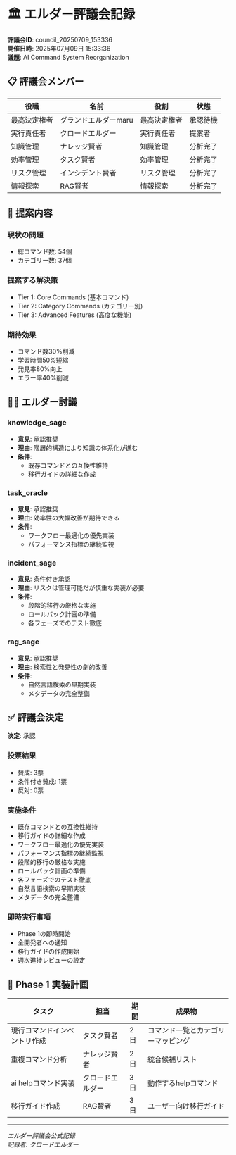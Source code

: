 # 🏛️ エルダー評議会記録

**評議会ID**: council_20250709_153336  
**開催日時**: 2025年07月09日 15:33:36  
**議題**: AI Command System Reorganization

## 📋 評議会メンバー

| 役職 | 名前 | 役割 | 状態 |
|------|------|------|------|
| 最高決定権者 | グランドエルダーmaru | 最高決定権者 | 承認待機 |
| 実行責任者 | クロードエルダー | 実行責任者 | 提案者 |
| 知識管理 | ナレッジ賢者 | 知識管理 | 分析完了 |
| 効率管理 | タスク賢者 | 効率管理 | 分析完了 |
| リスク管理 | インシデント賢者 | リスク管理 | 分析完了 |
| 情報探索 | RAG賢者 | 情報探索 | 分析完了 |

## 🎯 提案内容

### 現状の問題
- 総コマンド数: 54個
- カテゴリー数: 37個

### 提案する解決策
- Tier 1: Core Commands (基本コマンド)
- Tier 2: Category Commands (カテゴリー別)
- Tier 3: Advanced Features (高度な機能)

### 期待効果
- コマンド数30%削減
- 学習時間50%短縮
- 発見率80%向上
- エラー率40%削減

## 🧙‍♂️ エルダー討議

### knowledge_sage
- **意見**: 承認推奨
- **理由**: 階層的構造により知識の体系化が進む
- **条件**:
  - 既存コマンドとの互換性維持
  - 移行ガイドの詳細な作成

### task_oracle
- **意見**: 承認推奨
- **理由**: 効率性の大幅改善が期待できる
- **条件**:
  - ワークフロー最適化の優先実装
  - パフォーマンス指標の継続監視

### incident_sage
- **意見**: 条件付き承認
- **理由**: リスクは管理可能だが慎重な実装が必要
- **条件**:
  - 段階的移行の厳格な実施
  - ロールバック計画の準備
  - 各フェーズでのテスト徹底

### rag_sage
- **意見**: 承認推奨
- **理由**: 検索性と発見性の劇的改善
- **条件**:
  - 自然言語検索の早期実装
  - メタデータの完全整備


## ✅ 評議会決定

**決定**: 承認

### 投票結果
- 賛成: 3票
- 条件付き賛成: 1票
- 反対: 0票

### 実施条件
- 既存コマンドとの互換性維持
- 移行ガイドの詳細な作成
- ワークフロー最適化の優先実装
- パフォーマンス指標の継続監視
- 段階的移行の厳格な実施
- ロールバック計画の準備
- 各フェーズでのテスト徹底
- 自然言語検索の早期実装
- メタデータの完全整備

### 即時実行事項
- Phase 1の即時開始
- 全開発者への通知
- 移行ガイドの作成開始
- 週次進捗レビューの設定

## 📅 Phase 1 実装計画

| タスク | 担当 | 期間 | 成果物 |
|--------|------|------|--------|
| 現行コマンドインベントリ作成 | タスク賢者 | 2日 | コマンド一覧とカテゴリーマッピング |
| 重複コマンド分析 | ナレッジ賢者 | 2日 | 統合候補リスト |
| ai helpコマンド実装 | クロードエルダー | 3日 | 動作するhelpコマンド |
| 移行ガイド作成 | RAG賢者 | 3日 | ユーザー向け移行ガイド |

---
*エルダー評議会公式記録*  
*記録者: クロードエルダー*
